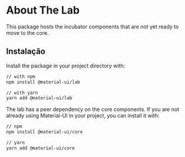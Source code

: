 # About The Lab

<p class="description">This package hosts the incubator components that are not yet ready to move to the core.</p>

## Instalação

Install the package in your project directory with:

```sh
// with npm
npm install @material-ui/lab

// with yarn
yarn add @material-ui/lab
```

The lab has a peer dependency on the core components. If you are not already using Material-UI in your project, you can install it with:

```sh
// npm
npm install @material-ui/core

// yarn
yarn add @material-ui/core
```